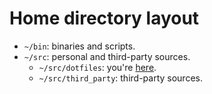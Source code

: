 # Home directory layout

* `~/bin`: binaries and scripts.
* `~/src`: personal and third-party sources.
  * `~/src/dotfiles`: you're [here].
  * `~/src/third_party`: third-party sources.

[here]: https://github.com/astrophena/dotfiles
